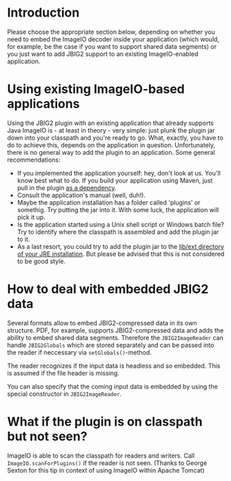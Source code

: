 # Introduction #
Please choose the appropriate section below, depending on whether you need to embed the ImageIO decoder inside your application (which would, for example, be the case if you want to support shared data segments) or you just want to add JBIG2 support to an existing ImageIO-enabled application.

# Using existing ImageIO-based applications #
Using the JBIG2 plugin with an existing application that already supports Java ImageIO is - at least in theory - very simple: just plunk the plugin jar down into your classpath and you're ready to go. What, exactly, you have to do to achieve this, depends on the application in question. Unfortunately, there is no general way to add the plugin to an application. Some general recommendations:
  * If you implemented the application yourself: hey, don't look at us. You'll know best what to do. If you build your application using Maven, just pull in the plugin [as a dependency](UsingMaven.md).
  * Consult the application's manual (well, duh!).
  * Maybe the application installation has a folder called 'plugins' or somethig. Try putting the jar into it. With some luck, the application will pick it up.
  * Is the application started using a Unix shell script or Windows batch file? Try to identify where the classpath is assembled and add the plugin jar to it.
  * As a last resort, you could try to add the plugin jar to the [lib/ext directory of your JRE installation](http://download.oracle.com/javase/1.4.2/docs/guide/extensions/spec.html). But please be advised that this is not considered to be good style.

# How to deal with embedded JBIG2 data #

Several formats allow to embed JBIG2-compressed data in its own structure. PDF, for example, supports JBIG2-compressed data and adds the ability to embed shared data segments. Therefore the `JBIG2ImageReader` can handle `JBIG2Globals` which are stored separately and can be passed into the reader if neccessary via `setGlobals()`-method.

The reader recognizes if the input data is headless and so embedded. This is assumed if the file header is missing.

You can also specify that the coming input data is embedded by using the special constructor in `JBIG2ImageReader`.

# What if the plugin is on classpath but not seen? #

ImageIO is able to scan the classpath for readers and writers. Call `ImageIO.scanForPlugins()` if the reader is not seen. (Thanks to George Sexton for this tip in context of using ImageIO within Apache Tomcat)